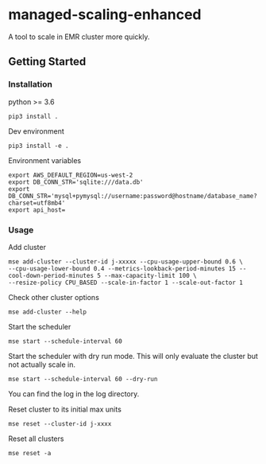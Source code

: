 # managed-scaling-enhanced
A tool to scale in EMR cluster more quickly.

## Getting Started

### Installation
python >= 3.6

```
pip3 install .
```
Dev environment
```
pip3 install -e .
```
Environment variables
```
export AWS_DEFAULT_REGION=us-west-2
export DB_CONN_STR='sqlite:///data.db'
export DB_CONN_STR='mysql+pymysql://username:password@hostname/database_name?charset=utf8mb4'
export api_host=
```
### Usage
Add cluster
```
mse add-cluster --cluster-id j-xxxxx --cpu-usage-upper-bound 0.6 \
--cpu-usage-lower-bound 0.4 --metrics-lookback-period-minutes 15 --cool-down-period-minutes 5 --max-capacity-limit 100 \
--resize-policy CPU_BASED --scale-in-factor 1 --scale-out-factor 1
```
Check other cluster options
```
mse add-cluster --help
```

Start the scheduler
```
mse start --schedule-interval 60
```
Start the scheduler with dry run mode. This will only evaluate the cluster but not actually scale in.
```
mse start --schedule-interval 60 --dry-run
```
You can find the log in the log directory.

Reset cluster to its initial max units
```
mse reset --cluster-id j-xxxx
```
Reset all clusters
```
mse reset -a
```
